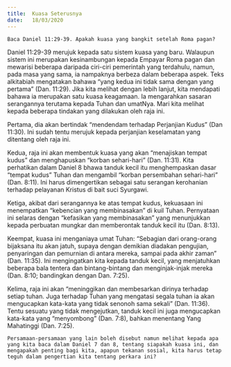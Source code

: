 ```yaml
---
title:  Kuasa Seterusnya
date:   18/03/2020
---
```


`Baca Daniel 11:29-39. Apakah kuasa yang bangkit setelah Roma pagan?`

Daniel 11:29-39 merujuk kepada satu sistem kuasa yang baru. Walaupun sistem ini merupakan kesinambungan kepada Empayar Roma pagan dan mewarisi beberapa daripada ciri-ciri pemerintah yang terdahulu, namun, pada masa yang sama,  ia nampaknya berbeza dalam beberapa aspek. Teks alkitabiah mengatakan bahawa “yang kedua ini tidak sama dengan yang pertama” (Dan. 11:29). Jika kita melihat dengan lebih lanjut, kita mendapati bahawa ia merupakan satu kuasa keagamaan. Ia mengarahkan sasaran serangannya terutama kepada Tuhan dan umatNya. Mari kita melihat kepada beberapa tindakan yang dilakukan oleh raja ini.

Pertama, dia akan bertindak “mendendam terhadap Perjanjian  Kudus” (Dan 11:30). Ini sudah tentu merujuk kepada perjanjian keselamatan yang ditentang oleh raja ini.

Kedua, raja ini akan membentuk kuasa yang akan “menajiskan tempat kudus” dan menghapuskan “korban sehari-hari” (Dan. 11:31). Kita perhatikan dalam Daniel 8 bhawa tanduk kecil itu menghempaskan dasar “tempat kudus” Tuhan dan mengambil “korban persembahan sehari-hari” (Dan. 8:11). Ini harus dimengertikan sebagai satu serangan kerohanian terhadap pelayanan Kristus di bait suci Syurgawi.

Ketiga, akibat dari serangannya ke atas tempat kudus, kekuasaan ini menempatkan “kebencian yang membinasakan” di kuil Tuhan. Pernyataan ini selaras dengan “kefasikan yang membinasakan” yang menunjukkan kepada perbuatan mungkar dan memberontak tanduk kecil itu (Dan. 8:13).

Keempat, kuasa ini menganiaya umat Tuhan: “Sebagian dari orang-orang bijaksana itu akan jatuh, supaya dengan demikian diadakan pengujian, penyaringan dan pemurnian di antara mereka, sampai pada akhir zaman” (Dan. 11:35). Ini mengingatkan kita kepada tanduk kecil, yang menjatuhkan beberapa bala tentera dan bintang-bintang dan menginjak-injak mereka (Dan. 8:10; bandingkan dengan Dan. 7:25).

Kelima, raja ini akan “meninggikan dan membesarkan dirinya terhadap setiap tuhan. Juga terhadap Tuhan yang mengatasi segala tuhan ia akan mengucapkan kata-kata yang tidak senonoh sama sekali” (Dan. 11:36). Tentu sesuatu yang tidak mengejutkan, tanduk kecil ini juga mengucapkan kata-kata yang “menyombong” (Dan. 7:8), bahkan menentang Yang Mahatinggi (Dan. 7:25).

`Persamaan-persamaan yang lain boleh disebut namun melihat kepada apa yang kita baca dalam Daniel 7 dan 8, tentang siapakah kuasa ini, dan mengapakah penting bagi kita, apapun tekanan sosial, kita harus tetap teguh dalam pengertian kita tentang perkara ini?`